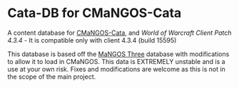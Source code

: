 Cata-DB for CMaNGOS-Cata
========================================
A content database for [CMaNGOS-Cata][10], and *World of Warcraft Client Patch
4.3.4* - It is compatible only with client 4.3.4 (build 15595)

This database is based off the [MaNGOS Three][11] database with modifications to allow it to load in CMaNGOS.
This data is EXTREMELY unstable and is a use at your own risk.
Fixes and modifications are welcome as this is not in the scope of the main project.

[10]: https://github.com/cmangos/mangos-cata "CMaNGOS-Cata"
[11]: https://github.com/mangosthree/ "MaNGOS Three"
